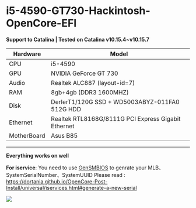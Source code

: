 # i5-4590-GT730-Hackintosh-OpenCore-EFI

**Support to Catalina | Tested on Catalina v10.15.4~v10.15.7**

| Hardware    | Model                                               |
| ----------- | --------------------------------------------------- |
| CPU         | i5-4590                                             |
| GPU         | NVIDIA GeForce GT 730                               |
| Audio       | Realtek ALC887 (layout-id=7)                        |
| RAM         | 8gb+4gb (DDR3 1600MHZ)                              |
| Disk        | DerIerT1/120G SSD + WD5003ABYZ-011FA0 512G HDD      |
| Ethernet    | Realtek RTL8168G/8111G PCI Express Gigabit Ethernet |
| MotherBoard | Asus B85                                            |

---

**Everything works on well**

**For iservice**:  You need to use [GenSMBIOS](https://github.com/corpnewt/GenSMBIOS) to genrate your MLB、SystemSerialNumber、SystemUUID
Please read :
https://dortania.github.io/OpenCore-Post-Install/universal/iservices.html#generate-a-new-serial

 ![](https://i.loli.net/2020/10/25/6GzS3hxZRTYEcW5.png)



